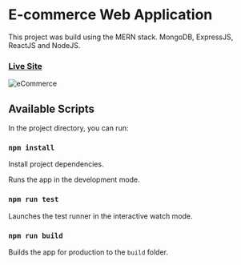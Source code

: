# E-commerce Web Application

This project was build using the MERN stack. MongoDB, ExpressJS, ReactJS and NodeJS.

### [Live Site](/)

![eCommerce](https://i.ibb.co/hZvTkk2/Web-capture-26-11-2021-215520-localhost.jpg)

## Available Scripts

In the project directory, you can run:

### `npm install`

Install project dependencies.

Runs the app in the development mode.

### `npm run test`

Launches the test runner in the interactive watch mode.

### `npm run build`

Builds the app for production to the `build` folder.
